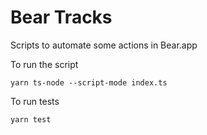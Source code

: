 # Bear Tracks

Scripts to automate some actions in Bear.app

To run the script

```
yarn ts-node --script-mode index.ts
```

To run tests

```
yarn test
```
